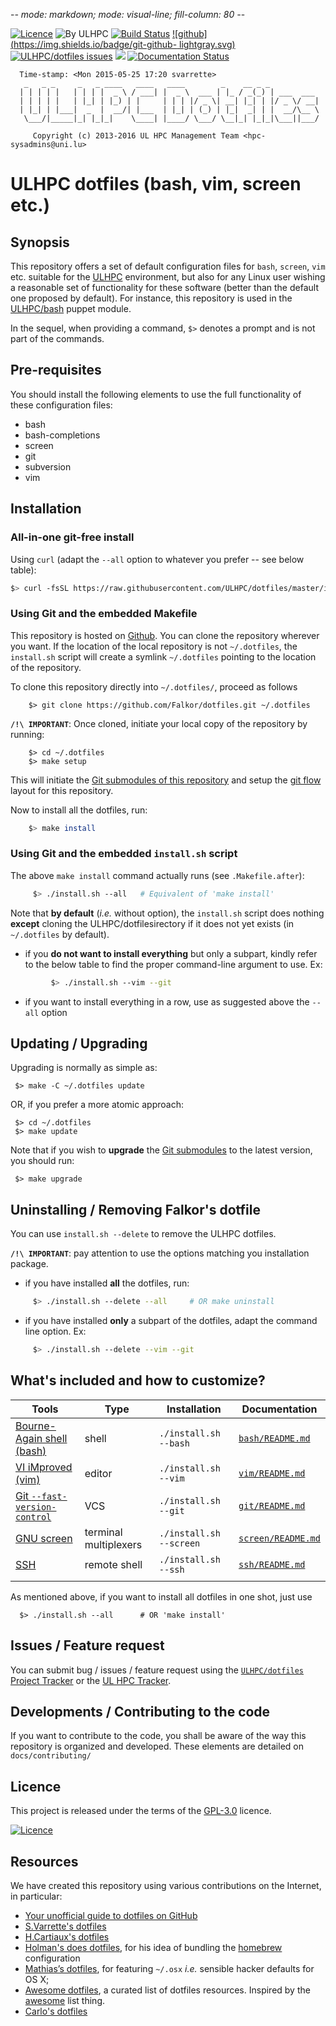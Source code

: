 -*- mode: markdown; mode: visual-line; fill-column: 80 -*-

[![Licence](https://img.shields.io/badge/license-GPL--3.0-blue.svg)](http://www.gnu.org/licenses/gpl-3.0.html) ![By ULHPC](https://img.shields.io/badge/by-ULHPC-blue.svg)  [![Build Status](https://travis-ci.org/ULHPC/dotfiles.svg?branch=feature/falkor_import)](https://travis-ci.org/ULHPC/dotfiles) [![github](https://img.shields.io/badge/git-github- lightgray.svg)](https://github.com/ULHPC/dotfiles) [![ULHPC/dotfiles issues](https://img.shields.io/github/issues/ULHPC/dotfiles.svg)](https://github.com/ULHPC/dotfiles/issues) ![](https://img.shields.io/github/stars/ULHPC/dotfiles.svg) [![Documentation Status](https://readthedocs.org/projects/ulhpc-dotfiles/badge/?version=latest)](https://readthedocs.org/projects/ulhpc-dotfiles/?badge=latest)

      Time-stamp: <Mon 2015-05-25 17:20 svarrette>
       _   _ _     _   _ ____   ____   ____        _    __ _ _
      | | | | |   | | | |  _ \ / ___| |  _ \  ___ | |_ / _(_) | ___  ___
      | | | | |   | |_| | |_) | |     | | | |/ _ \| __| |_| | |/ _ \/ __|
      | |_| | |___|  _  |  __/| |___  | |_| | (_) | |_|  _| | |  __/\__ \
       \___/|_____|_| |_|_|    \____| |____/ \___/ \__|_| |_|_|\___||___/

         Copyright (c) 2013-2016 UL HPC Management Team <hpc-sysadmins@uni.lu>

# ULHPC dotfiles (bash, vim, screen etc.) 

## Synopsis

This repository offers a set of default configuration files for `bash`, `screen`, `vim` etc. suitable for the [ULHPC](http://hpc.uni.lu) environment, but also for any Linux user wishing a reasonable set of functionality for these software (better than the default one proposed by default). 
For instance, this repository is used in the [ULHPC/bash](https://github.com/ULHPC/puppet-bash) puppet module.

In the sequel, when providing a command, `$>` denotes a prompt and is not part of the commands.

## Pre-requisites

You should install the following elements to use the full functionality of
these configuration files:

* bash
* bash-completions
* screen
* git
* subversion
* vim


## Installation

### All-in-one git-free install

Using `curl` (adapt the `--all` option to whatever you prefer -- see below table):

``` bash
$> curl -fsSL https://raw.githubusercontent.com/ULHPC/dotfiles/master/install.sh | bash -s -- --all
```

### Using Git and the embedded Makefile

This repository is hosted on [Github](https://github.com/ULHPC/dotfiles). You can clone the repository wherever you want.
If the location of the local repository is not `~/.dotfiles`, the `install.sh` script will create a symlink `~/.dotfiles` pointing to the location of the repository.

To clone this repository directly into `~/.dotfiles/`, proceed as follows

        $> git clone https://github.com/Falkor/dotfiles.git ~/.dotfiles

**`/!\ IMPORTANT`**: Once cloned, initiate your local copy of the repository by running:

        $> cd ~/.dotfiles
        $> make setup

This will initiate the [Git submodules of this repository](.gitmodules) and setup the [git flow](https://www.atlassian.com/git/tutorials/comparing-workflows/gitflow-workflow) layout for this repository.

Now to install all the dotfiles, run:

~~~bash
    $> make install
~~~

### Using Git and the embedded `install.sh` script

The above `make install` command actually runs (see `.Makefile.after`):

~~~bash
     $> ./install.sh --all   # Equivalent of 'make install'
~~~

Note that __by default__ (_i.e._ without option), the `install.sh` script does nothing __except__ cloning the ULHPC/dotfilesirectory if it does not yet exists (in `~/.dotfiles` by default).

* if you __do not want to install everything__ but only a subpart, kindly refer to the below table to find the proper command-line argument to use. Ex:

```bash
         $> ./install.sh --vim --git
```

* if you want to install everything in a row, use as suggested above the `--all` option


## Updating / Upgrading

Upgrading is normally as simple as:

     $> make -C ~/.dotfiles update

OR, if you prefer a more atomic approach:

     $> cd ~/.dotfiles
     $> make update

Note that if you wish to __upgrade__ the [Git submodules](.gitmodules) to the latest version, you should run:

     $> make upgrade

## Uninstalling / Removing Falkor's dotfile

You can use `install.sh --delete` to remove the ULHPC dotfiles.

__`/!\ IMPORTANT`__: pay attention to use the options matching you installation package.

* if you have installed __all__ the dotfiles, run:

```bash
     $> ./install.sh --delete --all     # OR make uninstall
```

* if you have installed __only__ a subpart of the dotfiles, adapt the command line option. Ex:

```bash
     $> ./install.sh --delete --vim --git
```


## What's included and how to customize?

| Tools                                                                          | Type                  | Installation            | Documentation                                |
|--------------------------------------------------------------------------------|-----------------------|-------------------------|----------------------------------------------|
| [Bourne-Again shell (bash)](http://tiswww.case.edu/php/chet/bash/bashtop.html) | shell                 | `./install.sh --bash`   | [`bash/README.md`](bash/README.md)           |
| [VI iMproved (vim)](http://www.vim.org/)                                       | editor                | `./install.sh --vim`    | [`vim/README.md`](vim/README.md)             |
| [Git `--fast-version-control`](https://git-scm.com/)                           | VCS                   | `./install.sh --git`    | [`git/README.md`](git/README.md)             |
| [GNU screen](https://www.gnu.org/software/screen/)                             | terminal multiplexers | `./install.sh --screen` | [`screen/README.md`](screen/README.md)       |
| [SSH](http://www.openssh.com/)                                                 | remote shell          | `./install.sh --ssh`    | [`ssh/README.md`](ssh/README.md)       |
|                                                                                |                       |                         |                                              |

As mentioned above, if you want to install all dotfiles in one shot, just use

      $> ./install.sh --all      # OR 'make install'

## Issues / Feature request

You can submit bug / issues / feature request using the [`ULHPC/dotfiles` Project Tracker](https://github.com/ULHPC/dotfiles/issues) or the [UL HPC Tracker](https://hpc-tracker.uni.lu).

## Developments / Contributing to the code

If you want to contribute to the code, you shall be aware of the way this repository is organized and developed.
These elements are detailed on `docs/contributing/`

## Licence

This project is released under the terms of the [GPL-3.0](LICENCE) licence.

[![Licence](https://www.gnu.org/graphics/gplv3-88x31.png)](http://www.gnu.org/licenses/gpl-3.0.html)

## Resources

We have created this repository using various contributions on the Internet, in particular:

* [Your unofficial guide to dotfiles on GitHub](https://dotfiles.github.io/)
* [S.Varrette's dotfiles](https://github.com/Falkor/dotfiles)
* [H.Cartiaux's dotfiles](https://github.com/hcartiaux/dotfiles)
* [Holman's does dotfiles](https://github.com/holman/dotfiles), for his idea of bundling the [homebrew](http://brew.sh) configuration
* [Mathias’s dotfiles](https://github.com/mathiasbynens/dotfiles),  for featuring `~/.osx` _i.e._ sensible hacker defaults for OS X;
* [Awesome dotfiles](https://github.com/webpro/awesome-dotfiles), a curated list of dotfiles resources. Inspired by the [awesome](https://github.com/sindresorhus/awesome) list thing.
* [Carlo's dotfiles](https://github.com/caarlos0/dotfiles)


